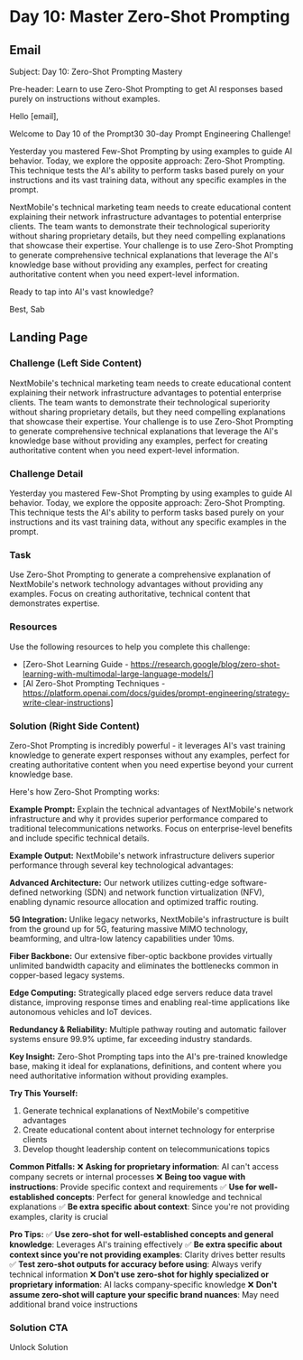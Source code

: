 # Day 10: Master Zero-Shot Prompting

## Email
Subject: Day 10: Zero-Shot Prompting Mastery

Pre-header: Learn to use Zero-Shot Prompting to get AI responses based purely on instructions without examples.

Hello [email],

Welcome to Day 10 of the Prompt30 30-day Prompt Engineering Challenge!

Yesterday you mastered Few-Shot Prompting by using examples to guide AI behavior. Today, we explore the opposite approach: Zero-Shot Prompting. This technique tests the AI's ability to perform tasks based purely on your instructions and its vast training data, without any specific examples in the prompt.

NextMobile's technical marketing team needs to create educational content explaining their network infrastructure advantages to potential enterprise clients. The team wants to demonstrate their technological superiority without sharing proprietary details, but they need compelling explanations that showcase their expertise. Your challenge is to use Zero-Shot Prompting to generate comprehensive technical explanations that leverage the AI's knowledge base without providing any examples, perfect for creating authoritative content when you need expert-level information.

Ready to tap into AI's vast knowledge?

Best, Sab

## Landing Page

### Challenge (Left Side Content)
NextMobile's technical marketing team needs to create educational content explaining their network infrastructure advantages to potential enterprise clients. The team wants to demonstrate their technological superiority without sharing proprietary details, but they need compelling explanations that showcase their expertise. Your challenge is to use Zero-Shot Prompting to generate comprehensive technical explanations that leverage the AI's knowledge base without providing any examples, perfect for creating authoritative content when you need expert-level information.

### Challenge Detail
Yesterday you mastered Few-Shot Prompting by using examples to guide AI behavior. Today, we explore the opposite approach: Zero-Shot Prompting. This technique tests the AI's ability to perform tasks based purely on your instructions and its vast training data, without any specific examples in the prompt.

### Task
Use Zero-Shot Prompting to generate a comprehensive explanation of NextMobile's network technology advantages without providing any examples. Focus on creating authoritative, technical content that demonstrates expertise.

### Resources
Use the following resources to help you complete this challenge:
- [Zero-Shot Learning Guide - https://research.google/blog/zero-shot-learning-with-multimodal-large-language-models/]
- [AI Zero-Shot Prompting Techniques - https://platform.openai.com/docs/guides/prompt-engineering/strategy-write-clear-instructions]

### Solution (Right Side Content)
Zero-Shot Prompting is incredibly powerful - it leverages AI's vast training knowledge to generate expert responses without any examples, perfect for creating authoritative content when you need expertise beyond your current knowledge base.

Here's how Zero-Shot Prompting works:

**Example Prompt:**
Explain the technical advantages of NextMobile's network infrastructure and why it provides superior performance compared to traditional telecommunications networks. Focus on enterprise-level benefits and include specific technical details.

**Example Output:**
NextMobile's network infrastructure delivers superior performance through several key technological advantages:

**Advanced Architecture:** Our network utilizes cutting-edge software-defined networking (SDN) and network function virtualization (NFV), enabling dynamic resource allocation and optimized traffic routing.

**5G Integration:** Unlike legacy networks, NextMobile's infrastructure is built from the ground up for 5G, featuring massive MIMO technology, beamforming, and ultra-low latency capabilities under 10ms.

**Fiber Backbone:** Our extensive fiber-optic backbone provides virtually unlimited bandwidth capacity and eliminates the bottlenecks common in copper-based legacy systems.

**Edge Computing:** Strategically placed edge servers reduce data travel distance, improving response times and enabling real-time applications like autonomous vehicles and IoT devices.

**Redundancy & Reliability:** Multiple pathway routing and automatic failover systems ensure 99.9% uptime, far exceeding industry standards.

**Key Insight:**
Zero-Shot Prompting taps into the AI's pre-trained knowledge base, making it ideal for explanations, definitions, and content where you need authoritative information without providing examples.

**Try This Yourself:**
1. Generate technical explanations of NextMobile's competitive advantages
2. Create educational content about internet technology for enterprise clients
3. Develop thought leadership content on telecommunications topics

**Common Pitfalls:**
❌ **Asking for proprietary information**: AI can't access company secrets or internal processes
❌ **Being too vague with instructions**: Provide specific context and requirements
✅ **Use for well-established concepts**: Perfect for general knowledge and technical explanations
✅ **Be extra specific about context**: Since you're not providing examples, clarity is crucial

**Pro Tips:**
✅ **Use zero-shot for well-established concepts and general knowledge**: Leverages AI's training effectively
✅ **Be extra specific about context since you're not providing examples**: Clarity drives better results
✅ **Test zero-shot outputs for accuracy before using**: Always verify technical information
❌ **Don't use zero-shot for highly specialized or proprietary information**: AI lacks company-specific knowledge
❌ **Don't assume zero-shot will capture your specific brand nuances**: May need additional brand voice instructions

### Solution CTA
Unlock Solution 